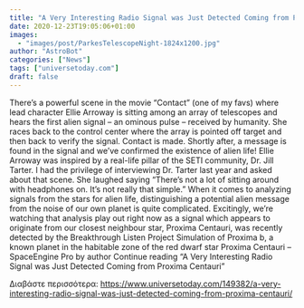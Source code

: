 ```yaml
---
title: "A Very Interesting Radio Signal was Just Detected Coming from Proxima Centauri"
date: 2020-12-23T19:05:06+01:00
images:
  - "images/post/ParkesTelescopeNight-1824x1200.jpg"
author: "AstroBot"
categories: ["News"]
tags: ["universetoday.com"]
draft: false
---
```


There’s a powerful scene in the movie “Contact” (one of my favs) where lead character Ellie Arroway is sitting among an array of telescopes and hears the first alien signal – an ominous pulse – received by humanity. She races back to the control center where the array is pointed off target and then back to verify the signal. Contact is made. Shortly after, a message is found in the signal and we’ve confirmed the existence of alien life!  Ellie Arroway was inspired by a real-life pillar of the SETI community, Dr. Jill Tarter. I had the privilege of interviewing Dr. Tarter last year and asked about that scene. She laughed saying “There’s not a lot of sitting around with headphones on. It’s not really that simple.” When it comes to analyzing signals from the stars for alien life, distinguishing a potential alien message from the noise of our own planet is quite complicated.  Excitingly, we’re watching that analysis play out right now as a signal which appears to originate from our closest neighbour star, Proxima Centauri, was recently detected by the Breakthrough Listen Project  Simulation of Proxima b, a known planet in the habitable zone of the red dwarf star Proxima Centauri – SpaceEngine Pro by author Continue reading “A Very Interesting Radio Signal was Just Detected Coming from Proxima Centauri” 

Διαβάστε περισσότερα: https://www.universetoday.com/149382/a-very-interesting-radio-signal-was-just-detected-coming-from-proxima-centauri/
